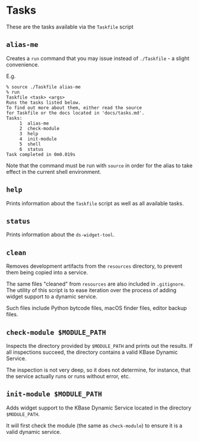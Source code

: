 # Tasks

These are the tasks available via the `Taskfile` script

## `alias-me`

Creates a `run` command that you may issue instead of `./Taskfile` - a slight
convenience.

E.g.

```shell
% source ./Taskfile alias-me
% run
Taskfile <task> <args>
Runs the tasks listed below.
To find out more about them, either read the source
for Taskfile or the docs located in 'docs/tasks.md'.
Tasks:
     1	alias-me
     2	check-module
     3	help
     4	init-module
     5	shell
     6	status
Task completed in 0m0.019s
```

Note that the command must be run with `source` in order for the alias to take effect in
the current shell environment.

## `help`

Prints information about the `Taskfile` script as well as all available tasks.

## `status`

Prints information about the `ds-widget-tool`.

## `clean`

Removes development artifacts from the `resources` directory, to prevent them being
copied into a service.

The same files "cleaned" from `resources` are also included in `.gitignore`. The utility
of this script is to ease iteration over the process of adding widget support to a
dynamic service.

Such files include Python bytcode files, macOS finder files, editor backup files.

## `check-module $MODULE_PATH`

Inspects the directory provided by `$MODULE_PATH` and prints out the results. If all
inspections succeed, the directory contains a valid KBase Dynamic Service.

The inspection is not very deep, so it does not determine, for instance, that the
service actually runs or runs without error, etc.

## `init-module $MODULE_PATH`

Adds widget support to the KBase Dynamic Service located in the directory
`$MODULE_PATH`.

It will first check the module (the same as `check-module`) to ensure it is a valid
dynamic service.
